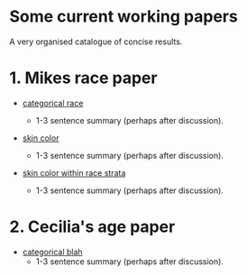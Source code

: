 
# Some current working papers

A very organised catalogue of concise results. 

# 1. Mikes race paper
 
 - [categorical race](/ses/user_wx/2020.7.11_examples.html)
   - 1-3 sentence summary (perhaps after discussion).
 
 - [skin color](/ses/user_wx/2020.7.11_examples.html)
    - 1-3 sentence summary (perhaps after discussion).

 - [skin color within race strata](/ses/user_wx/2020.7.11_examples.html)
   - 1-3 sentence summary (perhaps after discussion).
 
# 2. Cecilia's age paper

 - [categorical blah](/ses/user_cp/2020.7.11_examples.html)
   - 1-3 sentence summary (perhaps after discussion).
  
